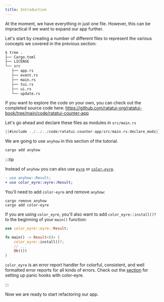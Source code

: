 ```yaml
---
title: Introduction
---
```


At the moment, we have everything in just one file. However, this can be impractical if we want to
expand our app further.

Let's start by creating a number of different files to represent the various concepts we covered in
the previous section:

```bash
$ tree .
├── Cargo.toml
├── LICENSE
└── src
   ├── app.rs
   ├── event.rs
   ├── main.rs
   ├── tui.rs
   ├── ui.rs
   └── update.rs
```

If you want to explore the code on your own, you can check out the completed source code here:
<https://github.com/ratatui-org/ratatui-book/tree/main/code/ratatui-counter-app>

Let's go ahead and declare these files as modules in `src/main.rs`

```rust
{{#include ../../../code/ratatui-counter-app/src/main.rs:declare_mods}}
```

We are going to use `anyhow` in this section of the tutorial.

```bash
cargo add anyhow
```

:::tip

Instead of `anyhow` you can also use [`eyre`](https://github.com/eyre-rs/eyre) or
[`color-eyre`](https://github.com/eyre-rs/color-eyre).

```diff
- use anyhow::Result;
+ use color_eyre::eyre::Result;
```

You'll need to add `color-eyre` and remove `anyhow`:

```shell
cargo remove anyhow
cargo add color-eyre
```

If you are using `color_eyre`, you'll also want to add `color_eyre::install()?` to the beginning of
your `main()` function:

```rust
use color_eyre::eyre::Result;

fn main() -> Result<()> {
    color_eyre::install()?;
    // ...
    Ok(())
}
```

`color_eyre` is an error report handler for colorful, consistent, and well formatted error reports
for all kinds of errors. Check out the
[section](../../how-to/develop-apps/setup-panic-hooks-color-eyre.md) for setting up panic hooks with
color-eyre.

:::

Now we are ready to start refactoring our app.
